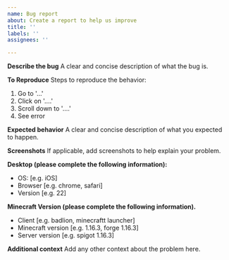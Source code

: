 ```yaml
---
name: Bug report
about: Create a report to help us improve
title: ''
labels: ''
assignees: ''

---
```


**Describe the bug**
A clear and concise description of what the bug is.

**To Reproduce**
Steps to reproduce the behavior:
1. Go to '...'
2. Click on '....'
3. Scroll down to '....'
4. See error

**Expected behavior**
A clear and concise description of what you expected to happen.

**Screenshots**
If applicable, add screenshots to help explain your problem.

**Desktop (please complete the following information):**
 - OS: [e.g. iOS]
 - Browser [e.g. chrome, safari]
 - Version [e.g. 22]

**Minecraft Version (please complete the following information).**
- Client [e.g. badlion, minecraftt launcher]
- Minecraft version [e.g. 1.16.3, forge 1.16.3]
- Server version [e.g. spigot 1.16.3]

**Additional context**
Add any other context about the problem here.
